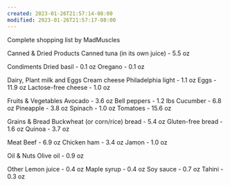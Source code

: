 ```yaml
---
created: 2023-01-26T21:57:14-08:00
modified: 2023-01-26T21:57:17-08:00
---
```


Complete shopping list by MadMuscles

Canned & Dried Products
Canned tuna (in its own juice) - 5.5 oz

Condiments
Dried basil - 0.1 oz
Oregano - 0.1 oz

Dairy, Plant milk and Eggs
Cream cheese Philadelphia light - 1.1 oz
Eggs - 11.9 oz
Lactose-free cheese - 1.0 oz

Fruits & Vegetables
Avocado - 3.6 oz
Bell peppers - 1.2 lbs
Cucumber - 6.8 oz
Pineapple - 3.8 oz
Spinach - 1.0 oz
Tomatoes - 15.6 oz

Grains & Bread
Buckwheat (or corn/rice) bread - 5.4 oz
Gluten-free bread - 1.6 oz
Quinoa - 3.7 oz

Meat
Beef - 6.9 oz
Chicken ham - 3.4 oz
Jamon - 1.0 oz

Oil & Nuts
Olive oil - 0.9 oz

Other
Lemon juice - 0.4 oz
Maple syrup - 0.4 oz
Soy sauce - 0.7 oz
Tahini - 0.3 oz
